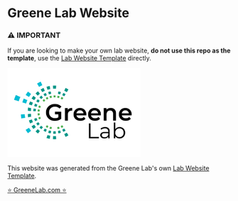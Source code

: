 # Greene Lab Website

### ⚠️ IMPORTANT 

If you are looking to make your own lab website, **do not use this repo as the template**, use the [Lab Website Template](https://greene-lab.gitbook.io/lab-website-template-docs) directly.

<img height="200" src="https://raw.githubusercontent.com/greenelab/brand/master/text/for-light-bg.png?raw=true" alt="Lab Website Template">

This website was generated from the Greene Lab's own [Lab Website Template](https://github.com/greenelab/lab-website-template).

[⭐ GreeneLab.com ⭐](https://greenelab.com/)
